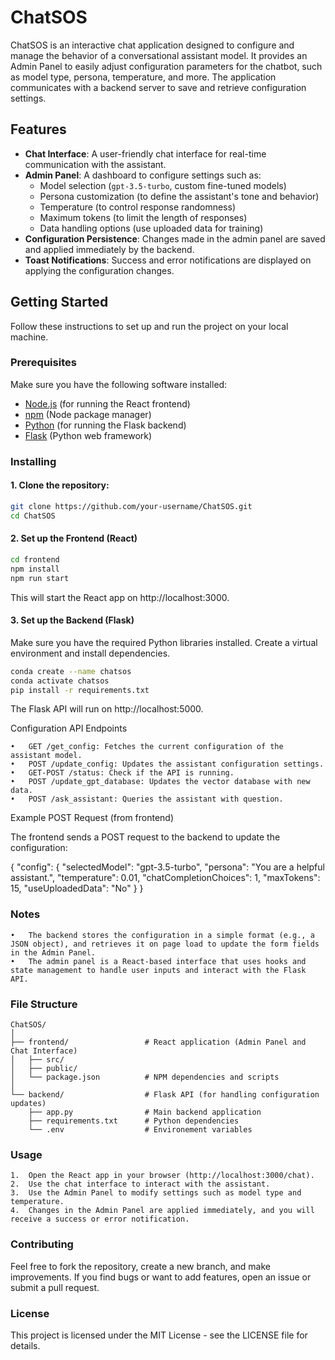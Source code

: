 # ChatSOS

ChatSOS is an interactive chat application designed to configure and manage the behavior of a conversational assistant model. It provides an Admin Panel to easily adjust configuration parameters for the chatbot, such as model type, persona, temperature, and more. The application communicates with a backend server to save and retrieve configuration settings.

## Features

- **Chat Interface**: A user-friendly chat interface for real-time communication with the assistant.
- **Admin Panel**: A dashboard to configure settings such as:
  - Model selection (`gpt-3.5-turbo`, custom fine-tuned models)
  - Persona customization (to define the assistant's tone and behavior)
  - Temperature (to control response randomness)
  - Maximum tokens (to limit the length of responses)
  - Data handling options (use uploaded data for training)
- **Configuration Persistence**: Changes made in the admin panel are saved and applied immediately by the backend.
- **Toast Notifications**: Success and error notifications are displayed on applying the configuration changes.
  
## Getting Started

Follow these instructions to set up and run the project on your local machine.

### Prerequisites

Make sure you have the following software installed:

- [Node.js](https://nodejs.org/) (for running the React frontend)
- [npm](https://www.npmjs.com/) (Node package manager)
- [Python](https://www.python.org/) (for running the Flask backend)
- [Flask](https://flask.palletsprojects.com/en/2.0.x/) (Python web framework)

### Installing

#### 1. Clone the repository:

```bash
git clone https://github.com/your-username/ChatSOS.git
cd ChatSOS
```

#### 2. Set up the Frontend (React)

```bash
cd frontend
npm install
npm run start
```

This will start the React app on http://localhost:3000.

#### 3. Set up the Backend (Flask)

Make sure you have the required Python libraries installed. Create a virtual environment and install dependencies.

```bash
conda create --name chatsos
conda activate chatsos
pip install -r requirements.txt
```

The Flask API will run on http://localhost:5000.

Configuration API Endpoints

	•	GET /get_config: Fetches the current configuration of the assistant model.
	•	POST /update_config: Updates the assistant configuration settings.
    •	GET-POST /status: Check if the API is running.
    •	POST /update_gpt_database: Updates the vector database with new data.
    •	POST /ask_assistant: Queries the assistant with question.


Example POST Request (from frontend)

The frontend sends a POST request to the backend to update the configuration:

{
  "config": {
    "selectedModel": "gpt-3.5-turbo",
    "persona": "You are a helpful assistant.",
    "temperature": 0.01,
    "chatCompletionChoices": 1,
    "maxTokens": 15,
    "useUploadedData": "No"
  }
}

### Notes

	•	The backend stores the configuration in a simple format (e.g., a JSON object), and retrieves it on page load to update the form fields in the Admin Panel.
	•	The admin panel is a React-based interface that uses hooks and state management to handle user inputs and interact with the Flask API.

### File Structure

    ChatSOS/
    │
    ├── frontend/                 # React application (Admin Panel and Chat Interface)
    │   ├── src/
    │   ├── public/
    │   └── package.json          # NPM dependencies and scripts
    │
    └── backend/                  # Flask API (for handling configuration updates)
        ├── app.py                # Main backend application
        ├── requirements.txt      # Python dependencies
        └── .env                  # Environement variables

### Usage

	1.	Open the React app in your browser (http://localhost:3000/chat).
	2.	Use the chat interface to interact with the assistant.
	3.	Use the Admin Panel to modify settings such as model type and temperature.
	4.	Changes in the Admin Panel are applied immediately, and you will receive a success or error notification.

### Contributing

Feel free to fork the repository, create a new branch, and make improvements. If you find bugs or want to add features, open an issue or submit a pull request.

### License

This project is licensed under the MIT License - see the LICENSE file for details.
